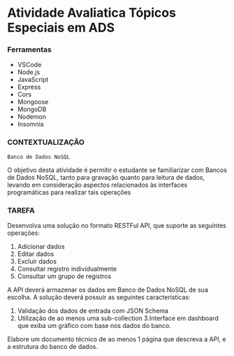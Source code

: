 # Atividade Avaliatica Tópicos Especiais em ADS

### Ferramentas

- VSCode
- Node.js
- JavaScript
- Express
- Cors
- Mongoose
- MongoDB
- Nodemon
- Insomnia

### CONTEXTUALIZAÇÃO

`Banco de Dados NoSQL`

O objetivo desta atividade é permitir o estudante se familiarizar com
Bancos de Dados NoSQL, tanto para gravação quanto para leitura de
dados, levando em consideração aspectos relacionados às interfaces
programáticas para realizar tais operações

### TAREFA

Desenvolva uma solução no formato RESTFul API, que suporte as
seguintes operações:

1. Adicionar dados
2. Editar dados
3. Excluir dados
4. Consultar registro individualmente
5. Consultar um grupo de registros

A API deverá armazenar os dados em Banco de Dados NoSQL de sua escolha.
A solução deverá possuir as seguintes características:

1. Validação dos dados de entrada com JSON Schema
2. Utilização de ao menos uma sub-collection
   3.Interface em dashboard que exiba um gráfico com base nos dados do banco.

Elabore um documento técnico de ao menos 1 página que descreva a API, e a estrutura do banco de dados.
